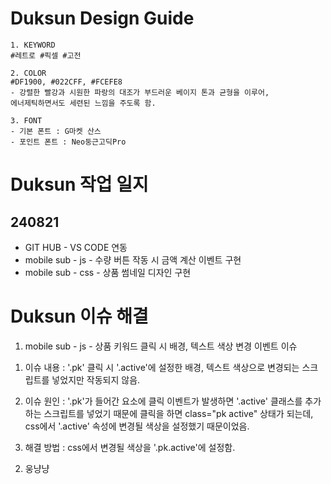 # Duksun Design Guide
    1. KEYWORD
    #레트로 #픽셀 #고전
    
    2. COLOR
    #DF1900, #022CFF, #FCEFE8
    - 강렬한 빨강과 시원한 파랑의 대조가 부드러운 베이지 톤과 균형을 이루어,
    에너제틱하면서도 세련된 느낌을 주도록 함.
    
    3. FONT
    - 기본 폰트 : G마켓 산스
    - 포인트 폰트 : Neo둥근고딕Pro


# Duksun 작업 일지

## 240821
* GIT HUB - VS CODE 연동
* mobile sub - js - 수량 버튼 작동 시 금액 계산 이벤트 구현
* mobile sub - css - 상품 썸네일 디자인 구현


# Duksun 이슈 해결

1. mobile sub - js - 상품 키워드 클릭 시 배경, 텍스트 색상 변경 이벤트 이슈

1) 이슈 내용 : '.pk' 클릭 시 '.active'에 설정한 배경, 텍스트 색상으로 변경되는 스크립트를 넣었지만 작동되지 않음.  

2) 이슈 원인 : '.pk'가 들어간 요소에 클릭 이벤트가 발생하면 '.active' 클래스를 추가하는 스크립트를 넣었기 때문에 클릭을 하면 class="pk active" 상태가 되는데, css에서 '.active' 속성에 변경될 색상을 설정했기 때문이었음.  

3) 해결 방법 : css에서 변경될 색상을 '.pk.active'에 설정함.

2. 웅냥냥